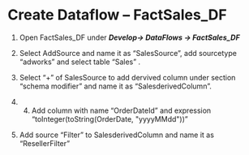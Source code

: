 # Create Dataflow – FactSales_DF

1.	Open FactSales_DF under **_Develop-> DataFlows -> FactSales_DF_**

1.  Select AddSource  and name it as “SalesSource”,  add   sourcetype “adworks” and select  table “Sales” .

1.  Select “+” of SalesSource  to add dervived column under section “schema modifier” and name it as “SalesderivedColumn”.

1.  4.	Add column with  name “OrderDateId” and expression “toInteger(toString(OrderDate, "yyyyMMdd"))”

5.	Add source “Filter” to SalesderivedColumn and name it as “ResellerFilter”

